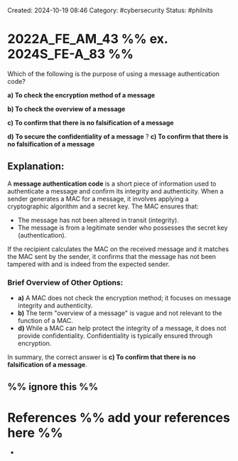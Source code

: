 Created: 2024-10-19 08:46
Category: #cybersecurity 
Status: #philnits


# 2022A_FE_AM_43 %% ex. 2024S_FE-A_83 %%

Which of the following is the purpose of using a message authentication code? 

**a) To check the encryption method of a message** 

**b) To check the overview of a message** 

**c) To confirm that there is no falsification of a message** 

**d) To secure the confidentiality of a message**
? 
**c) To confirm that there is no falsification of a message** 

## **Explanation:**

A **message authentication code** is a short piece of information used to authenticate a message and confirm its integrity and authenticity. When a sender generates a MAC for a message, it involves applying a cryptographic algorithm and a secret key. The MAC ensures that:

- The message has not been altered in transit (integrity).
- The message is from a legitimate sender who possesses the secret key (authentication).

If the recipient calculates the MAC on the received message and it matches the MAC sent by the sender, it confirms that the message has not been tampered with and is indeed from the expected sender.

### Brief Overview of Other Options:

- **a)** A MAC does not check the encryption method; it focuses on message integrity and authenticity.
- **b)** The term "overview of a message" is vague and not relevant to the function of a MAC.
- **d)** While a MAC can help protect the integrity of a message, it does not provide confidentiality. Confidentiality is typically ensured through encryption.

In summary, the correct answer is **c) To confirm that there is no falsification of a message**.






%% ignore this %%
---









# References %% add your references here %%
- 